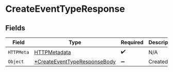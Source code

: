 # CreateEventTypeResponse


## Fields

| Field                                                            | Type                                                             | Required                                                         | Description                                                      |
| ---------------------------------------------------------------- | ---------------------------------------------------------------- | ---------------------------------------------------------------- | ---------------------------------------------------------------- |
| `HTTPMeta`                                                       | [HTTPMetadata](./httpmetadata.md)                                | :heavy_check_mark:                                               | N/A                                                              |
| `Object`                                                         | [*CreateEventTypeResponseBody](./createeventtyperesponsebody.md) | :heavy_minus_sign:                                               | Created                                                          |